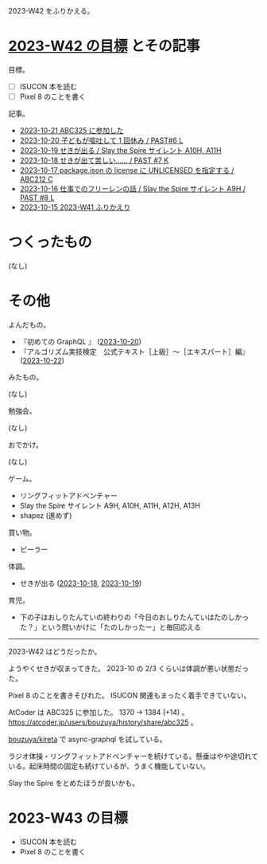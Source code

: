 2023-W42 をふりかえる。

# [2023-W42 の目標][2023-10-15] とその記事

目標。

- ☐ ISUCON 本を読む
- ☐ Pixel 8 のことを書く

記事。

- [2023-10-21 ABC325 に参加した][2023-10-21]
- [2023-10-20 子どもが嘔吐して 1 回休み / PAST#6 L][2023-10-20]
- [2023-10-19 せきが出る / Slay the Spire サイレント A10H, A11H][2023-10-19]
- [2023-10-18 せきが出て苦しい…… / PAST #7 K][2023-10-18]
- [2023-10-17 package.json の license に UNLICENSED を指定する / ABC212 C][2023-10-17]
- [2023-10-16 仕事でのフリーレンの話 / Slay the Spire サイレント A9H / PAST #8 L][2023-10-16]
- [2023-10-15 2023-W41 ふりかえり][2023-10-15]

# つくったもの

(なし)

# その他

よんだもの。

- 『初めての GraphQL 』 ([2023-10-20])
- 『アルゴリズム実技検定　公式テキスト［上級］～［エキスパート］編』 ([2023-10-22])

みたもの。

(なし)

勉強会。

(なし)

おでかけ。

(なし)

ゲーム。

- リングフィットアドベンチャー
- Slay the Spire サイレント A9H, A10H, A11H, A12H, A13H
- shapez (進めず)

買い物。

- ピーラー

体調。

- せきが出る ([2023-10-18], [2023-10-19])

育児。

- 下の子はおしりたんていの終わりの「今日のおしりたんていはたのしかった？」という問いかけに「たのしかったー」と毎回応える

---

2023-W42 はどうだったか。

ようやくせきが収まってきた。 2023-10 の 2/3 くらいは体調が悪い状態だった。

Pixel 8 のことを書きそびれた。 ISUCON 関連もまったく着手できていない。

AtCoder は ABC325 に参加した。 1370 → 1384 (+14) 。 <https://atcoder.jp/users/bouzuya/history/share/abc325> 。

[bouzuya/kireta] で async-graphql を試している。

ラジオ体操・リングフィットアドベンチャーを続けている。懸垂はやや途切れている。起床時間の固定も続けているが、うまく機能していない。

Slay the Spire をとめたほうが良いかも。

# 2023-W43 の目標

- ISUCON 本を読む
- Pixel 8 のことを書く

[2023-10-15]: https://blog.bouzuya.net/2023/10/15/
[2023-10-16]: https://blog.bouzuya.net/2023/10/16/
[2023-10-17]: https://blog.bouzuya.net/2023/10/17/
[2023-10-18]: https://blog.bouzuya.net/2023/10/18/
[2023-10-19]: https://blog.bouzuya.net/2023/10/19/
[2023-10-20]: https://blog.bouzuya.net/2023/10/20/
[2023-10-21]: https://blog.bouzuya.net/2023/10/21/
[2023-10-22]: https://blog.bouzuya.net/2023/10/22/
[bouzuya/kireta]: https://github.com/bouzuya/kireta
